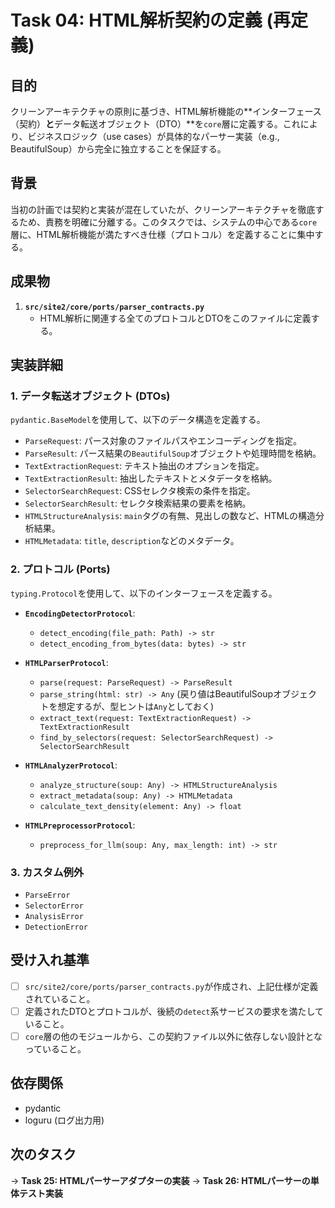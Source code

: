 # Task 04: HTML解析契約の定義 (再定義)

## 目的

クリーンアーキテクチャの原則に基づき、HTML解析機能の**インターフェース（契約）**と**データ転送オブジェクト（DTO）**を`core`層に定義する。これにより、ビジネスロジック（use cases）が具体的なパーサー実装（e.g., BeautifulSoup）から完全に独立することを保証する。

## 背景

当初の計画では契約と実装が混在していたが、クリーンアーキテクチャを徹底するため、責務を明確に分離する。このタスクでは、システムの中心である`core`層に、HTML解析機能が満たすべき仕様（プロトコル）を定義することに集中する。

## 成果物

1.  **`src/site2/core/ports/parser_contracts.py`**
    - HTML解析に関連する全てのプロトコルとDTOをこのファイルに定義する。

## 実装詳細

### 1. データ転送オブジェクト (DTOs)

`pydantic.BaseModel`を使用して、以下のデータ構造を定義する。

-   `ParseRequest`: パース対象のファイルパスやエンコーディングを指定。
-   `ParseResult`: パース結果の`BeautifulSoup`オブジェクトや処理時間を格納。
-   `TextExtractionRequest`: テキスト抽出のオプションを指定。
-   `TextExtractionResult`: 抽出したテキストとメタデータを格納。
-   `SelectorSearchRequest`: CSSセレクタ検索の条件を指定。
-   `SelectorSearchResult`: セレクタ検索結果の要素を格納。
-   `HTMLStructureAnalysis`: `main`タグの有無、見出しの数など、HTMLの構造分析結果。
-   `HTMLMetadata`: `title`, `description`などのメタデータ。

### 2. プロトコル (Ports)

`typing.Protocol`を使用して、以下のインターフェースを定義する。

-   **`EncodingDetectorProtocol`**:
    -   `detect_encoding(file_path: Path) -> str`
    -   `detect_encoding_from_bytes(data: bytes) -> str`

-   **`HTMLParserProtocol`**:
    -   `parse(request: ParseRequest) -> ParseResult`
    -   `parse_string(html: str) -> Any` (戻り値はBeautifulSoupオブジェクトを想定するが、型ヒントは`Any`としておく)
    -   `extract_text(request: TextExtractionRequest) -> TextExtractionResult`
    -   `find_by_selectors(request: SelectorSearchRequest) -> SelectorSearchResult`

-   **`HTMLAnalyzerProtocol`**:
    -   `analyze_structure(soup: Any) -> HTMLStructureAnalysis`
    -   `extract_metadata(soup: Any) -> HTMLMetadata`
    -   `calculate_text_density(element: Any) -> float`

-   **`HTMLPreprocessorProtocol`**:
    -   `preprocess_for_llm(soup: Any, max_length: int) -> str`

### 3. カスタム例外

-   `ParseError`
-   `SelectorError`
-   `AnalysisError`
-   `DetectionError`

## 受け入れ基準

-   [ ] `src/site2/core/ports/parser_contracts.py`が作成され、上記仕様が定義されていること。
-   [ ] 定義されたDTOとプロトコルが、後続の`detect`系サービスの要求を満たしていること。
-   [ ] `core`層の他のモジュールから、この契約ファイル以外に依存しない設計となっていること。

## 依存関係

-   pydantic
-   loguru (ログ出力用)

## 次のタスク

→ **Task 25: HTMLパーサーアダプターの実装**
→ **Task 26: HTMLパーサーの単体テスト実装**
